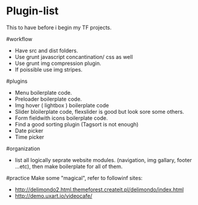 # Plugin-list
This to have before i begin my TF projects.

#workflow
- Have src and dist folders.
- Use grunt javascript concantination/ css as well
- Use grunt img compression plugin.
- If poissible use img stripes.

#plugins
- Menu boilerplate code.
- Preloader boilerplate code.
- Img hover ( lightbox ) boilerplate code
- Slider bloilerplate code, flexslider is good but look sore some others.
- Form fieldwith icons boilerplate code.
- Find a good sorting plugin (Tagsort is not enough)
- Date picker
- Time picker

#organization
- list all logically seprate website modules. (navigation, img gallary, footer ...etc), then make boilerplate for all of them.

#practice
Make some "magical", refer to followinf sites:
-  http://delimondo2.html.themeforest.createit.pl/delimondo/index.html
-  http://demo.uxart.io/videocafe/

